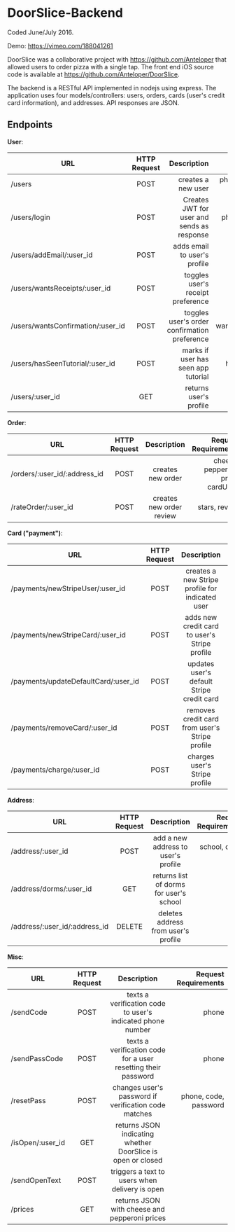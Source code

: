# DoorSlice-Backend
Coded June/July 2016.

Demo: https://vimeo.com/188041261

DoorSlice was a collaborative project with https://github.com/Anteloper that allowed users to order pizza with a single tap. The front end iOS source code is available at https://github.com/Anteloper/DoorSlice. 

The backend is a RESTful API implemented in nodejs using express. The application uses four models/controllers: users, orders, cards (user's credit card information), and addresses. API responses are JSON.

## Endpoints

**User**:

| URL           | HTTP Request  | Description  | Request Requirements |
| ------------- |:-------------:| ------------:| --------------------:|
| /users        | POST          | creates a new user| phone, password, school |
| /users/login      | POST      |   Creates JWT for user and sends as response | phone, password |
| /users/addEmail/:user_id | POST      |    adds email to user's profile| email |
| /users/wantsReceipts/:user_id | POST      |    toggles user's receipt preference| wantsReceipts |
| /users/wantsConfirmation/:user_id | POST      |    toggles user's order confirmation preference| wantsConfirmation |
| /users/hasSeenTutorial/:user_id | POST    |  marks if user has seen app tutorial| hasSeenTutorial |
| /users/:user_id | GET      |    returns user's profile        | |

**Order**:

| URL           | HTTP Request  | Description  | Request Requirements  | 
| ------------- |:-------------:|:------------:| ------------:|
| /orders/:user_id/:address_id        | POST | creates new order |cheese, pepperoni, price, cardUsed|
| /rateOrder/:user_id      | POST      |creates new order review|   stars, review |


**Card ("payment")**:

| URL           | HTTP Request  | Description  | Request Requirements  | 
| ------------- |:-------------:|:------------:| ------------:|
| /payments/newStripeUser/:user_id       | POST | creates a new Stripe profile for indicated user |stripeToken, lastFour|
| /payments/newStripeCard/:user_id      | POST      |adds new credit card to user's Stripe profile|  stripeToken, lastFour |
| /payments/updateDefaultCard/:user_id       | POST | updates user's default Stripe credit card|cardID|
| /payments/removeCard/:user_id       | POST | removes credit card from user's Stripe profile |cardID|
| /payments/charge/:user_id      | POST | charges user's Stripe profile |chargeAmount, chargeDescription, stripeToken|


**Address**:

| URL           | HTTP Request  | Description  | Request Requirements  | 
| ------------- |:-------------:|:------------:| ------------:|
| /address/:user_id       | POST | add a new address to user's profile |school, dorm, room|
| /address/dorms/:user_id       | GET | returns list of dorms for user's school||
| /address/:user_id/:address_id     | DELETE      | deletes address from user's profile | |



**Misc**:

| URL           | HTTP Request  | Description  | Request Requirements  | 
| ------------- |:-------------:|:------------:| ------------:|
| /sendCode       | POST | texts a verification code to user's indicated phone number|phone|
| /sendPassCode       | POST | texts a verification code for a user resetting their password|phone|
| /resetPass     | POST      | changes user's password if verification code matches|phone, code, password|
| /isOpen/:user_id     | GET      | returns JSON indicating whether DoorSlice is open or closed | |
| /sendOpenText     | POST      | triggers a text to users when delivery is open | |
| /prices     | GET     | returns JSON with cheese and pepperoni prices | |
